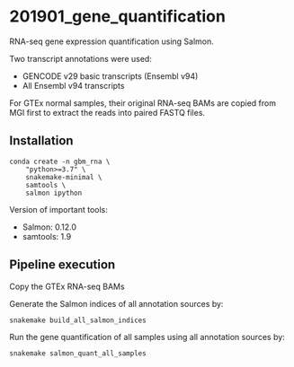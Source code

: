 # 201901_gene_quantification
RNA-seq gene expression quantification using Salmon.

Two transcript annotations were used:

- GENCODE v29 basic transcripts (Ensembl v94)
- All Ensembl v94 transcripts

For GTEx normal samples, their original RNA-seq BAMs are copied from MGI first
to extract the reads into paired FASTQ files.


## Installation

    conda create -n gbm_rna \
        "python>=3.7" \
        snakemake-minimal \
        samtools \
        salmon ipython

Version of important tools:
- Salmon: 0.12.0
- samtools: 1.9


## Pipeline execution
Copy the GTEx RNA-seq BAMs

Generate the Salmon indices of all annotation sources by:

    snakemake build_all_salmon_indices

Run the gene quantification of all samples using all annotation sources by:

    snakemake salmon_quant_all_samples
